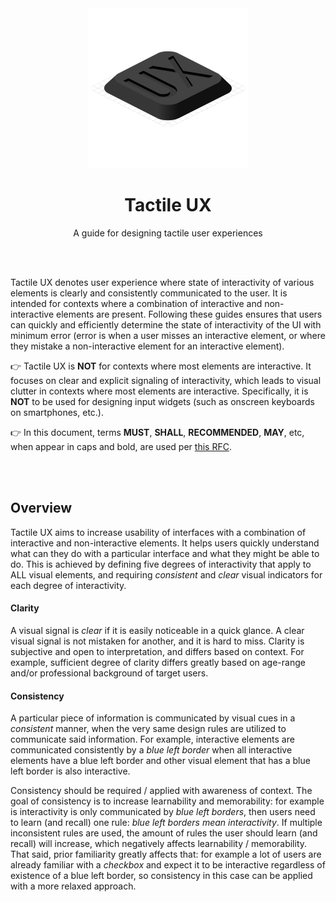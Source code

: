 <div align="center">

<img src="/logo.svg" width="256"/>

# Tactile UX
A guide for designing tactile user experiences

</div>

<br><br>

Tactile UX denotes user experience where state of interactivity of various elements is clearly and consistently communicated to the user. It is intended for contexts where a combination of interactive and non-interactive elements are present. Following these guides ensures that users can quickly and efficiently determine the state of interactivity of the UI with minimum error (error is when a user misses an interactive element, or where they mistake a non-interactive element for an interactive element).

👉 Tactile UX is **NOT** for contexts where most elements are interactive. It focuses on clear and explicit signaling of interactivity, which leads to visual clutter in contexts where most elements are interactive. Specifically, it is **NOT** to be used for designing input widgets (such as onscreen keyboards on smartphones, etc.).

👉 In this document, terms **MUST**, **SHALL**, **RECOMMENDED**, **MAY**, etc, when appear in caps and bold, are used per [this RFC](https://www.ietf.org/rfc/rfc2119.txt).


<br><br>


## Overview

Tactile UX aims to increase usability of interfaces with a combination of interactive and non-interactive elements. It helps users quickly understand what can they do with a particular interface and what they might be able to do. This is achieved by defining five degrees of interactivity that apply to ALL visual elements, and requiring _consistent_ and _clear_ visual indicators for each degree of interactivity.

#### Clarity

A visual signal is _clear_ if it is easily noticeable in a quick glance. A clear visual signal is not mistaken for another, and it is hard to miss. Clarity is subjective and open to interpretation, and differs based on context. For example, sufficient degree of clarity differs greatly based on age-range and/or professional background of target users.

#### Consistency

A particular piece of information is communicated by visual cues in a _consistent_ manner, when the very same design rules are utilized to communicate said information. For example, interactive elements are communicated consistently by a _blue left border_ when all interactive elements have a blue left border and other visual element that has a blue left border is also interactive.

Consistency should be required / applied with awareness of context. The goal of consistency is to increase learnability and memorability: for example is interactivity is only communicated by _blue left borders_, then users need to learn (and recall) one rule: _blue left borders mean interactivity_. If multiple inconsistent rules are used, the amount of rules the user should learn (and recall) will increase, which negatively affects learnability / memorability. That said, prior familiarity greatly affects that: for example a lot of users are already familiar with a _checkbox_ and expect it to be interactive regardless of existence of a blue left border, so consistency in this case can be applied with a more relaxed approach.



